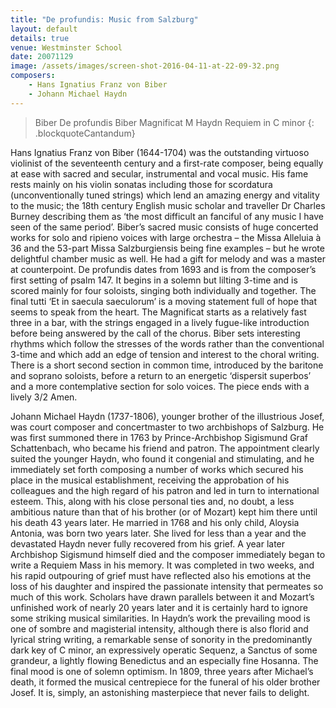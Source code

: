 ```yaml
---
title: "De profundis: Music from Salzburg"
layout: default
details: true
venue: Westminster School
date: 20071129
image: /assets/images/screen-shot-2016-04-11-at-22-09-32.png
composers:
    - Hans Ignatius Franz von Biber
    - Johann Michael Haydn
---
```

> Biber De profundis
> Biber Magnificat
> M Haydn Requiem in C minor
{: .blockquoteCantandum}

Hans Ignatius Franz von Biber (1644-1704) was the outstanding virtuoso violinist of the seventeenth century and a first-rate composer, being equally at ease with sacred and secular, instrumental and vocal music.  His fame rests mainly on his violin sonatas including those for scordatura (unconventionally tuned strings) which lend an amazing energy and vitality to the music; the 18th century English music scholar and traveller Dr Charles Burney describing them as ‘the most difficult an fanciful of any music I have seen of the same period’.  Biber’s sacred music consists of huge concerted works for solo and ripieno voices with large orchestra  – the Missa Alleluia à 36 and the 53-part Missa Salzburgiensis being fine examples – but he wrote delightful chamber music as well. He had a gift for melody and was a master at counterpoint.  De profundis dates from 1693 and is from the composer’s first setting of psalm 147.  It begins in a solemn but lilting 3-time and is scored mainly for four soloists, singing both individually and together.  The final tutti ‘Et in saecula saeculorum’ is a moving statement full of hope that seems to speak from the heart.  The Magnificat starts as a relatively fast three in a bar, with the strings engaged in a lively fugue-like introduction before being answered by the call of the chorus.  Biber sets interesting rhythms which follow the stresses of the words rather than the conventional 3-time and which add an edge of tension and interest to the choral writing.  There is a short second section in common time, introduced by the baritone and soprano soloists, before a return to an energetic ‘dispersit superbos’ and a more contemplative section for solo voices.  The piece ends with a lively 3/2 Amen.

Johann Michael Haydn (1737-1806), younger brother of the illustrious Josef, was court composer and concertmaster to two archbishops of Salzburg.  He was first summoned there in 1763 by Prince-Archbishop Sigismund Graf Schattenbach, who became his friend and patron.  The appointment clearly suited the younger Haydn, who found it congenial and stimulating, and he immediately set forth composing a number of works which secured his place in the musical establishment, receiving the approbation of his colleagues and the high regard of his patron and led in turn to international esteem.  This, along with his close personal ties and, no doubt, a less ambitious nature than that of his brother (or of Mozart) kept him there until his death 43 years later.  He married in 1768 and his only child, Aloysia Antonia, was born two years later.  She lived for less than a year and the devastated Haydn never fully recovered from his grief.  A year later Archbishop Sigismund himself died and the composer immediately began to write a Requiem Mass in his memory. It was completed in two weeks, and his rapid outpouring of grief must have reflected also his emotions at the loss of his daughter and inspired the passionate intensity that permeates so much of this work.  Scholars have drawn parallels between it and Mozart’s unfinished work of nearly 20 years later and it is certainly hard to ignore some striking musical similarities.  In Haydn’s work the prevailing mood is one of sombre and magisterial intensity, although there is also florid and lyrical string writing, a remarkable sense of sonority in the predominantly dark key of C minor, an expressively operatic Sequenz, a Sanctus of some grandeur, a lightly flowing Benedictus and an especially fine Hosanna.  The final mood is one of solemn optimism.  In 1809, three years after Michael’s death, it formed the musical centrepiece for the funeral of his older brother Josef.  It is, simply, an astonishing masterpiece that never fails to delight.
